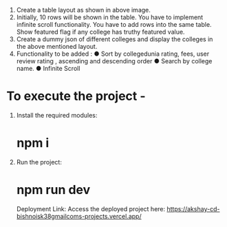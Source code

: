 1. Create a table layout as shown in above image.
2. Initially, 10 rows will be shown in the table. You have to implement infinite scroll functionality.
You have to add rows into the same table. Show featured flag if any college has truthy featured
value.
3. Create a dummy json of different colleges and display the colleges in the above mentioned
layout.
4. Functionality to be added :
● Sort by collegedunia rating, fees, user review rating , ascending and descending order
● Search by college name.
● Infinite Scroll

# To execute the project -

1. Install the required modules:
   # npm i

2. Run the project:
   # npm run dev

   Deployment Link:
Access the deployed project here: https://akshay-cd-bishnoisk38gmailcoms-projects.vercel.app/
